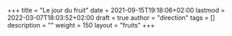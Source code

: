 +++
title       = "Le jour du fruit"
date        = 2021-09-15T19:18:06+02:00
lastmod     = 2022-03-07T18:03:52+02:00
draft       = true
author      = "direction"
tags        = []
description = ""
weight      = 150
layout      = "fruits"
+++
